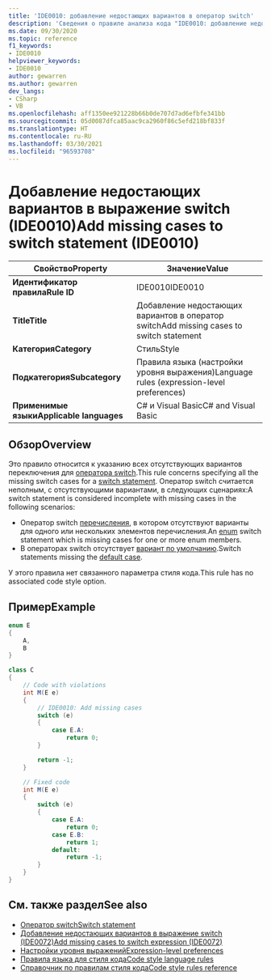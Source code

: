 ```yaml
---
title: 'IDE0010: добавление недостающих вариантов в оператор switch'
description: 'Сведения о правиле анализа кода "IDE0010: добавление недостающих вариантов в оператор switch"'
ms.date: 09/30/2020
ms.topic: reference
f1_keywords:
- IDE0010
helpviewer_keywords:
- IDE0010
author: gewarren
ms.author: gewarren
dev_langs:
- CSharp
- VB
ms.openlocfilehash: aff1350ee921228b66b0de707d7ad6efbfe341bb
ms.sourcegitcommit: 05d0087dfca85aac9ca2960f86c5efd218bf833f
ms.translationtype: HT
ms.contentlocale: ru-RU
ms.lasthandoff: 03/30/2021
ms.locfileid: "96593708"
---
```

# <a name="add-missing-cases-to-switch-statement-ide0010"></a><span data-ttu-id="08ac7-103">Добавление недостающих вариантов в выражение switch (IDE0010)</span><span class="sxs-lookup"><span data-stu-id="08ac7-103">Add missing cases to switch statement (IDE0010)</span></span>

|<span data-ttu-id="08ac7-104">Свойство</span><span class="sxs-lookup"><span data-stu-id="08ac7-104">Property</span></span>|<span data-ttu-id="08ac7-105">Значение</span><span class="sxs-lookup"><span data-stu-id="08ac7-105">Value</span></span>|
|-|-|
| <span data-ttu-id="08ac7-106">**Идентификатор правила**</span><span class="sxs-lookup"><span data-stu-id="08ac7-106">**Rule ID**</span></span> | <span data-ttu-id="08ac7-107">IDE0010</span><span class="sxs-lookup"><span data-stu-id="08ac7-107">IDE0010</span></span> |
| <span data-ttu-id="08ac7-108">**Title**</span><span class="sxs-lookup"><span data-stu-id="08ac7-108">**Title**</span></span> | <span data-ttu-id="08ac7-109">Добавление недостающих вариантов в оператор switch</span><span class="sxs-lookup"><span data-stu-id="08ac7-109">Add missing cases to switch statement</span></span> |
| <span data-ttu-id="08ac7-110">**Категория**</span><span class="sxs-lookup"><span data-stu-id="08ac7-110">**Category**</span></span> | <span data-ttu-id="08ac7-111">Стиль</span><span class="sxs-lookup"><span data-stu-id="08ac7-111">Style</span></span> |
| <span data-ttu-id="08ac7-112">**Подкатегория**</span><span class="sxs-lookup"><span data-stu-id="08ac7-112">**Subcategory**</span></span> | <span data-ttu-id="08ac7-113">Правила языка (настройки уровня выражения)</span><span class="sxs-lookup"><span data-stu-id="08ac7-113">Language rules (expression-level preferences)</span></span> |
| <span data-ttu-id="08ac7-114">**Применимые языки**</span><span class="sxs-lookup"><span data-stu-id="08ac7-114">**Applicable languages**</span></span> | <span data-ttu-id="08ac7-115">C# и Visual Basic</span><span class="sxs-lookup"><span data-stu-id="08ac7-115">C# and Visual Basic</span></span> |

## <a name="overview"></a><span data-ttu-id="08ac7-116">Обзор</span><span class="sxs-lookup"><span data-stu-id="08ac7-116">Overview</span></span>

<span data-ttu-id="08ac7-117">Это правило относится к указанию всех отсутствующих вариантов переключения для [оператора switch](../../../csharp/language-reference/keywords/switch.md).</span><span class="sxs-lookup"><span data-stu-id="08ac7-117">This rule concerns specifying all the missing switch cases for a [switch statement](../../../csharp/language-reference/keywords/switch.md).</span></span> <span data-ttu-id="08ac7-118">Оператор switch считается неполным, с отсутствующими вариантами, в следующих сценариях:</span><span class="sxs-lookup"><span data-stu-id="08ac7-118">A switch statement is considered incomplete with missing cases in the following scenarios:</span></span>

- <span data-ttu-id="08ac7-119">Оператор switch [перечисления](../../../csharp/language-reference/builtin-types/enum.md), в котором отсутствуют варианты для одного или нескольких элементов перечисления.</span><span class="sxs-lookup"><span data-stu-id="08ac7-119">An [enum](../../../csharp/language-reference/builtin-types/enum.md) switch statement which is missing cases for one or more enum members.</span></span>
- <span data-ttu-id="08ac7-120">В операторах switch отсутствует [вариант по умолчанию](../../../csharp/language-reference/keywords/switch.md#the-default-case).</span><span class="sxs-lookup"><span data-stu-id="08ac7-120">Switch statements missing the [default case](../../../csharp/language-reference/keywords/switch.md#the-default-case).</span></span>

<span data-ttu-id="08ac7-121">У этого правила нет связанного параметра стиля кода.</span><span class="sxs-lookup"><span data-stu-id="08ac7-121">This rule has no associated code style option.</span></span>

## <a name="example"></a><span data-ttu-id="08ac7-122">Пример</span><span class="sxs-lookup"><span data-stu-id="08ac7-122">Example</span></span>

```csharp
enum E
{
    A,
    B
}

class C
{
    // Code with violations
    int M(E e)
    {
        // IDE0010: Add missing cases
        switch (e)
        {
            case E.A:
                return 0;
        }

        return -1;
    }

    // Fixed code
    int M(E e)
    {
        switch (e)
        {
            case E.A:
                return 0;
            case E.B:
                return 1;
            default:
                return -1;
        }
    }
}
```

## <a name="see-also"></a><span data-ttu-id="08ac7-123">См. также раздел</span><span class="sxs-lookup"><span data-stu-id="08ac7-123">See also</span></span>

- [<span data-ttu-id="08ac7-124">Оператор switch</span><span class="sxs-lookup"><span data-stu-id="08ac7-124">Switch statement</span></span>](../../../csharp/language-reference/keywords/switch.md)
- [<span data-ttu-id="08ac7-125">Добавление недостающих вариантов в выражение switch (IDE0072)</span><span class="sxs-lookup"><span data-stu-id="08ac7-125">Add missing cases to switch expression (IDE0072)</span></span>](ide0072.md)
- [<span data-ttu-id="08ac7-126">Настройки уровня выражений</span><span class="sxs-lookup"><span data-stu-id="08ac7-126">Expression-level preferences</span></span>](expression-level-preferences.md)
- [<span data-ttu-id="08ac7-127">Правила языка для стиля кода</span><span class="sxs-lookup"><span data-stu-id="08ac7-127">Code style language rules</span></span>](language-rules.md)
- [<span data-ttu-id="08ac7-128">Справочник по правилам стиля кода</span><span class="sxs-lookup"><span data-stu-id="08ac7-128">Code style rules reference</span></span>](index.md)
